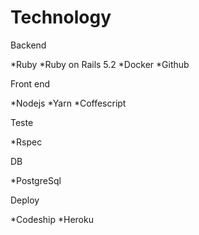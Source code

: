 # Technology

Backend

*Ruby 
*Ruby on Rails 5.2
*Docker 
*Github 


Front end

*Nodejs
*Yarn
*Coffescript

Teste

*Rspec


DB

*PostgreSql


Deploy 

*Codeship
*Heroku
